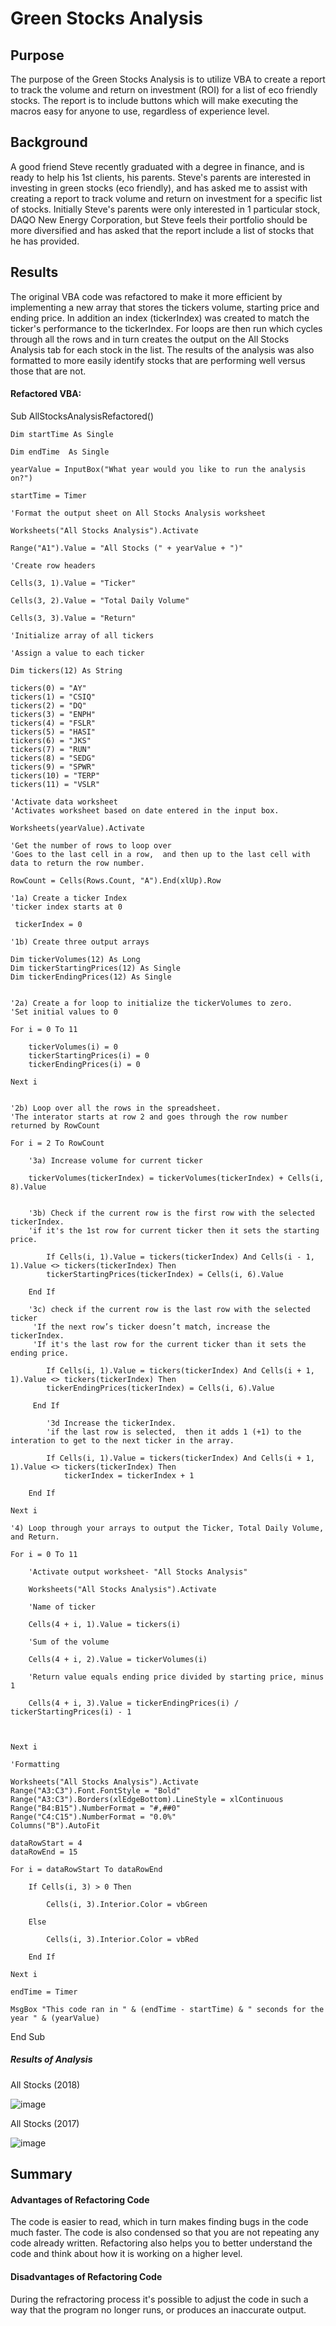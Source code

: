 # Green Stocks Analysis

## Purpose

The purpose of the Green Stocks Analysis is to utilize VBA to create a report to track the volume and return on investment (ROI) for a list of eco friendly stocks. The report is to include buttons which will make executing the macros easy for anyone to use, regardless of experience level. 

## Background

A good friend Steve recently graduated with a degree in finance,  and is ready to help his 1st clients,  his parents.  Steve's parents are interested in investing in green stocks (eco friendly),  and has asked me to assist with creating a report to track volume and return on investment for a specific list of stocks. Initially Steve's parents were only interested in 1 particular stock, DAQO New Energy Corporation, but Steve feels their portfolio should be more diversified and has asked that the report include a list of stocks that he has provided.

## Results

The original VBA code was refactored to make it more efficient by implementing a new array that stores the tickers volume, starting price and ending price. In addition an index (tickerIndex) was created to match the ticker's performance to the tickerIndex. For loops are then run which cycles through all the rows and in turn creates the output on the All Stocks Analysis tab for each stock in the list. The results of the analysis was also formatted to more easily identify stocks that are performing well versus those that are not.

#### Refactored VBA:

Sub AllStocksAnalysisRefactored()

    Dim startTime As Single
    
    Dim endTime  As Single

    yearValue = InputBox("What year would you like to run the analysis on?")

    startTime = Timer
    
    'Format the output sheet on All Stocks Analysis worksheet
    
    Worksheets("All Stocks Analysis").Activate
    
    Range("A1").Value = "All Stocks (" + yearValue + ")"
    
    'Create row headers
    
    Cells(3, 1).Value = "Ticker"
    
    Cells(3, 2).Value = "Total Daily Volume"
    
    Cells(3, 3).Value = "Return"

    'Initialize array of all tickers
    
    'Assign a value to each ticker
    
    Dim tickers(12) As String
    
    tickers(0) = "AY"
    tickers(1) = "CSIQ"
    tickers(2) = "DQ"
    tickers(3) = "ENPH"
    tickers(4) = "FSLR"
    tickers(5) = "HASI"
    tickers(6) = "JKS"
    tickers(7) = "RUN"
    tickers(8) = "SEDG"
    tickers(9) = "SPWR"
    tickers(10) = "TERP"
    tickers(11) = "VSLR"
    
    'Activate data worksheet
    'Activates worksheet based on date entered in the input box.
    
    Worksheets(yearValue).Activate
    
    'Get the number of rows to loop over
    'Goes to the last cell in a row,  and then up to the last cell with data to return the row number.
    
    RowCount = Cells(Rows.Count, "A").End(xlUp).Row
    
    '1a) Create a ticker Index
    'ticker index starts at 0
    
     tickerIndex = 0

    '1b) Create three output arrays
    
    Dim tickerVolumes(12) As Long
    Dim tickerStartingPrices(12) As Single
    Dim tickerEndingPrices(12) As Single

    
    '2a) Create a for loop to initialize the tickerVolumes to zero.
    'Set initial values to 0
    
    For i = 0 To 11
    
        tickerVolumes(i) = 0
        tickerStartingPrices(i) = 0
        tickerEndingPrices(i) = 0
        
    Next i
    
  
    '2b) Loop over all the rows in the spreadsheet.
    'The interator starts at row 2 and goes through the row number returned by RowCount
    
    For i = 2 To RowCount
    
        '3a) Increase volume for current ticker
        
        tickerVolumes(tickerIndex) = tickerVolumes(tickerIndex) + Cells(i, 8).Value
        
        
        '3b) Check if the current row is the first row with the selected tickerIndex.
        'if it's the 1st row for current ticker then it sets the starting price.
        
            If Cells(i, 1).Value = tickers(tickerIndex) And Cells(i - 1, 1).Value <> tickers(tickerIndex) Then
            tickerStartingPrices(tickerIndex) = Cells(i, 6).Value
            
        End If
  
        '3c) check if the current row is the last row with the selected ticker
         'If the next row’s ticker doesn’t match, increase the tickerIndex.
         'If it's the last row for the current ticker than it sets the ending price.
         
            If Cells(i, 1).Value = tickers(tickerIndex) And Cells(i + 1, 1).Value <> tickers(tickerIndex) Then
            tickerEndingPrices(tickerIndex) = Cells(i, 6).Value
            
         End If
  
            '3d Increase the tickerIndex.
            'if the last row is selected,  then it adds 1 (+1) to the interation to get to the next ticker in the array.
            
            If Cells(i, 1).Value = tickers(tickerIndex) And Cells(i + 1, 1).Value <> tickers(tickerIndex) Then
                tickerIndex = tickerIndex + 1

        End If
    
    Next i
    
    '4) Loop through your arrays to output the Ticker, Total Daily Volume, and Return.
    
    For i = 0 To 11
        
        'Activate output worksheet- "All Stocks Analysis"
        
        Worksheets("All Stocks Analysis").Activate
        
        'Name of ticker
        
        Cells(4 + i, 1).Value = tickers(i)
        
        'Sum of the volume
        
        Cells(4 + i, 2).Value = tickerVolumes(i)
        
        'Return value equals ending price divided by starting price, minus 1
        
        Cells(4 + i, 3).Value = tickerEndingPrices(i) / tickerStartingPrices(i) - 1

        
        
    Next i
    
    'Formatting
    
    Worksheets("All Stocks Analysis").Activate
    Range("A3:C3").Font.FontStyle = "Bold"
    Range("A3:C3").Borders(xlEdgeBottom).LineStyle = xlContinuous
    Range("B4:B15").NumberFormat = "#,##0"
    Range("C4:C15").NumberFormat = "0.0%"
    Columns("B").AutoFit

    dataRowStart = 4
    dataRowEnd = 15

    For i = dataRowStart To dataRowEnd
        
        If Cells(i, 3) > 0 Then
            
            Cells(i, 3).Interior.Color = vbGreen
            
        Else
        
            Cells(i, 3).Interior.Color = vbRed
            
        End If
        
    Next i
 
    endTime = Timer
    
    MsgBox "This code ran in " & (endTime - startTime) & " seconds for the year " & (yearValue)

End Sub

##### Results of Analysis

All Stocks (2018)		
		
![image](https://user-images.githubusercontent.com/118394620/207166037-b65eb6cf-698f-4456-8be9-70e3ef213815.png)


All Stocks (2017)		
		
![image](https://user-images.githubusercontent.com/118394620/207166117-612f8e90-eeba-49f0-ac7f-6a0ae87869e8.png)


## Summary

#### Advantages of Refactoring Code

The code is easier to read,  which in turn makes finding bugs in the code much faster.  The code is also condensed so that you are not repeating any code already written.  Refactoring also helps you to better understand the code and think about how it is working on a higher level. 

#### Disadvantages of Refactoring Code

During the refractoring process it's possible to adjust the code in such a way that the program no longer runs,  or produces an inaccurate output. 





